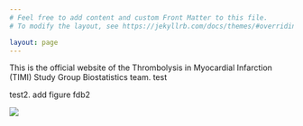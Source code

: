 ```yaml
---
# Feel free to add content and custom Front Matter to this file.
# To modify the layout, see https://jekyllrb.com/docs/themes/#overriding-theme-defaults

layout: page
---
```



This is the official website of the Thrombolysis in Myocardial Infarction (TIMI) Study Group Biostatistics team. test


test2. add figure   fdb2


![](/timibiostat.github.io/docs/timi_logo.png)